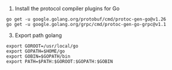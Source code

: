 1.  Install the protocol compiler plugins for Go
```
go get -u google.golang.org/protobuf/cmd/protoc-gen-go@v1.26
go get -u google.golang.org/grpc/cmd/protoc-gen-go-grpc@v1.1
```

3.  Export path golang
```
export GOROOT=/usr/local/go
export GOPATH=$HOME/go
export GOBIN=$GOPATH/bin
export PATH=$PATH:$GOROOT:$GOPATH:$GOBIN
```
